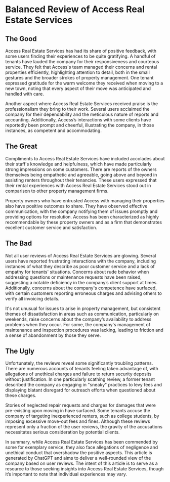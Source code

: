 # Balanced Review of Access Real Estate Services

## The Good

Access Real Estate Services has had its share of positive feedback, with some users finding their experiences to be quite gratifying. A handful of tenants have lauded the company for their responsiveness and courteous service. They felt that Access's team managed their concerns and rental properties efficiently, highlighting attention to detail, both in the small gestures and the broader strokes of property management. One tenant expressed gratitude for the warm welcome they received when moving to a new town, noting that every aspect of their move was anticipated and handled with care.

Another aspect where Access Real Estate Services received praise is the professionalism they bring to their work. Several users acclaimed the company for their dependability and the meticulous nature of reports and accounting. Additionally, Access’s interactions with some clients have reportedly been prompt and cheerful, illustrating the company, in those instances, as competent and accommodating.

## The Great

Compliments to Access Real Estate Services have included accolades about their staff's knowledge and helpfulness, which have made particularly strong impressions on some customers. There are reports of the owners themselves being empathetic and agreeable, going above and beyond in assisting renters throughout their tenancies. These users expressed that their rental experiences with Access Real Estate Services stood out in comparison to other property management firms.

Property owners who have entrusted Access with managing their properties also have positive outcomes to share. They have observed effective communication, with the company notifying them of issues promptly and providing options for resolution. Access has been characterized as highly recommendable by these property owners and as a firm that demonstrates excellent customer service and satisfaction.

## The Bad

Not all user reviews of Access Real Estate Services are glowing. Several users have reported frustrating interactions with the company, including instances of what they describe as poor customer service and a lack of empathy for tenants' situations. Concerns about rude behavior when addressing questions or maintenance requests have been raised, suggesting a notable deficiency in the company’s client support at times. Additionally, concerns about the company's competence have surfaced, with certain customers reporting erroneous charges and advising others to verify all invoicing details.

It's not unusual for issues to arise in property management, but consistent themes of dissatisfaction in areas such as communication, particularly on weekends, raise concerns about the company’s availability to address problems when they occur. For some, the company's management of maintenance and inspection procedures was lacking, leading to friction and a sense of abandonment by those they serve.

## The Ugly

Unfortunately, the reviews reveal some significantly troubling patterns. There are numerous accounts of tenants feeling taken advantage of, with allegations of unethical charges and failure to return security deposits without justification. In one particularly scathing review, a former tenant described the company as engaging in "sneaky" practices to levy fees and displaying blatant disregard for outreach efforts when questioned about these charges.

Stories of neglected repair requests and charges for damages that were pre-existing upon moving in have surfaced. Some tenants accuse the company of targeting inexperienced renters, such as college students, by imposing excessive move-out fees and fines. Although these reviews represent only a fraction of the user reviews, the gravity of the accusations necessitates serious consideration by potential clients.

In summary, while Access Real Estate Services has been commended by some for exemplary service, they also face allegations of negligence and unethical conduct that overshadow the positive aspects. This article is generated by ChatGPT and aims to deliver a well-rounded view of the company based on user reviews. The intent of this article is to serve as a resource to those seeking insights into Access Real Estate Services, though it’s important to note that individual experiences may vary.